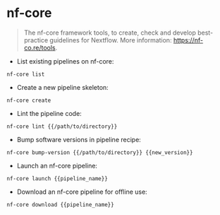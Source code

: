 # nf-core

> The nf-core framework tools, to create, check and develop best-practice guidelines for Nextflow.
> More information: <https://nf-co.re/tools>.

- List existing pipelines on nf-core:

`nf-core list`

- Create a new pipeline skeleton:

`nf-core create`

- Lint the pipeline code:

`nf-core lint {{/path/to/directory}}`

- Bump software versions in pipeline recipe:

`nf-core bump-version {{/path/to/directory}} {{new_version}}`

- Launch an nf-core pipeline:

`nf-core launch {{pipeline_name}}`

- Download an nf-core pipeline for offline use:

`nf-core download {{pipeline_name}}`
